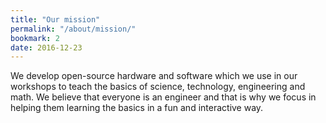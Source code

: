 ```yaml
---
title: "Our mission"
permalink: "/about/mission/"
bookmark: 2
date: 2016-12-23
---
```


We develop open-source hardware and software which we use in our workshops to teach the basics of science, technology, engineering and math. We believe that everyone is an engineer and that is why we focus in helping them learning the basics in a fun and interactive way.